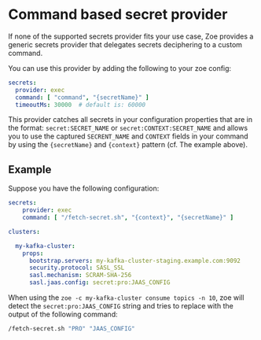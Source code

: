 # Command based secret provider

If none of the supported secrets provider fits your use case, Zoe provides a generic secrets provider that delegates
secrets deciphering to a custom command.

You can use this provider by adding the following to your zoe config:

```yaml
secrets:
  provider: exec
  command: [ "command", "{secretName}" ]
  timeoutMs: 30000  # default is: 60000
```

This provider catches all secrets in your configuration properties that are in the format: `secret:SECRET_NAME`
or `secret:CONTEXT:SECRET_NAME` and allows you to use the captured `SECRENT_NAME` and `CONTEXT` fields in your command
by using the `{secretName}` and `{context}` pattern (cf. The example above).

## Example

Suppose you have the following configuration:

```yaml tab="default.yml"
secrets:
    provider: exec
    command: [ "/fetch-secret.sh", "{context}", "{secretName}" ]

clusters:

  my-kafka-cluster:
    props:
      bootstrap.servers: my-kafka-cluster-staging.example.com:9092
      security.protocol: SASL_SSL
      sasl.mechanism: SCRAM-SHA-256
      sasl.jaas.config: secret:pro:JAAS_CONFIG
```

When using the `zoe -c my-kafka-cluster consume topics -n 10`, zoe will detect the `secret:pro:JAAS_CONFIG` string and
tries to replace with the output of the following command:

```bash
/fetch-secret.sh "PRO" "JAAS_CONFIG"
```
